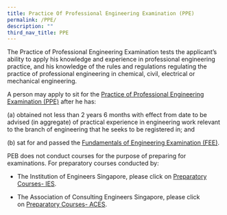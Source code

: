 ```yaml
---
title: Practice Of Professional Engineering Examination (PPE)
permalink: /PPE/
description: ""
third_nav_title: PPE
---
```

The Practice of Professional Engineering Examination tests the applicant’s ability to apply his knowledge and experience in professional engineering practice, and his knowledge of the rules and regulations regulating the practice of professional engineering in chemical, civil, electrical or mechanical engineering.

A person may apply to sit for the [Practice of Professional Engineering Examination (PPE)](https://www.peb.gov.sg/apply_ppe.aspx) after he has:

(a) obtained not less than 2 years 6 months with effect from date to be advised (in aggregate) of practical experience in engineering work relevant to the branch of engineering that he seeks to be registered in; and

(b) sat for and passed the [Fundamentals of Engineering Examination (FEE)](https://www.peb.gov.sg/apply_fee.aspx).

PEB does not conduct courses for the purpose of preparing for examinations. For preparatory courses conducted by:  
  
* The Institution of Engineers Singapore, please click on [Preparatory Courses- IES](http://ies.org.sg/Tenant/C0000005/Excel%20File/IESA/IES_Prep.xls).  
  
* The Association of Consulting Engineers Singapore, please click on [Preparatory Courses- ACES](http://www.aces.org.sg/course/ACES_PPE.xlsx).